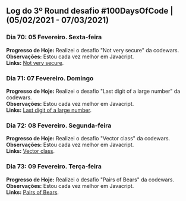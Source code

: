 ## Log do 3º Round desafio #100DaysOfCode | (05/02/2021 - 07/03/2021)

### Dia 70: 05 Fevereiro. Sexta-feira

**Progresso de Hoje:** Realizei o desafio "Not very secure" da codewars.</br>
**Observações:** Estou cada vez melhor em Javacript.</br>
**Links:** [Not very secure](https://t.co/dHjobutfJu?amp=1).</br>

### Dia 71: 07 Fevereiro. Domingo

**Progresso de Hoje:** Realizei o desafio "Last digit of a large number" da codewars.</br>
**Observações:** Estou cada vez melhor em Javacript.</br>
**Links:** [Last digit of a large number](https://www.codewars.com/kata/5511b2f550906349a70004e1).</br>

### Dia 72: 08 Fevereiro. Segunda-feira

**Progresso de Hoje:** Realizei o desafio "Vector class" da codewars.</br>
**Observações:** Estou cada vez melhor em Javacript.</br>
**Links:** [Vector class](https://www.codewars.com/kata/526dad7f8c0eb5c4640000a4).</br>

### Dia 73: 09 Fevereiro. Terça-feira

**Progresso de Hoje:** Realizei o desafio "Pairs of Bears" da codewars.</br>
**Observações:** Estou cada vez melhor em Javacript.</br>
**Links:** [Pairs of Bears](https://www.codewars.com/kata/57d165ad95497ea150000020).</br>
